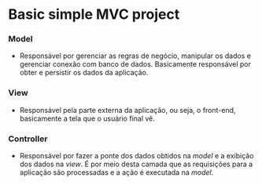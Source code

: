 # Basic simple MVC project
### Model
- Responsável por gerenciar as regras de negócio, manipular os dados e gerenciar conexão com banco de dados. Basicamente responsável por obter e persistir os dados da aplicação.
### View
- Responsável pela parte externa da aplicação, ou seja, o front-end, basicamente a tela que o usuário final vê.
### Controller 
- Responsável por fazer a ponte dos dados obtidos na *model* e a exibição dos dados na *view*. É por meio desta camada que as requisições para a aplicação são processadas e a ação é executada na *model*.